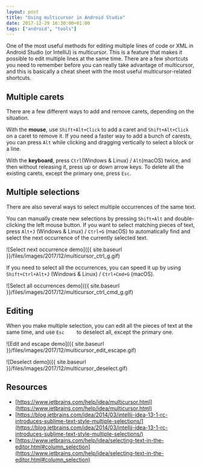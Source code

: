 ```yaml
---
layout: post
title: "Using multicursor in Android Studio"
date: 2017-12-29 16:30:00+01:00
tags: ["android", "tools"]
---
```


One of the most useful methods for editing multiple lines of code or XML in Android Studio (or IntelliJ) is multicursor. This is a feature that makes it possible to edit multiple lines at the same time. There are a few shortcuts you need to remember before you can really take advantage of multicursor, and this is basically a cheat sheet with the most useful multicursor-related shortcuts.

## Multiple carets

There are a few different ways to add and remove carets, depending on the situation.

With the **mouse**, use `Shift+Alt+Click` to add a caret and `Shift+Alt+Click` on a caret to remove it. If you need a faster way to add a bunch of carests, you can press `Alt` while clicking and dragging vertically to select a block or a line.

With the **keyboard**, press `Ctrl`(Windows & Linux) / `Alt`(macOS) twice, and then without releasing it, press up or down arrow keys. To delete all the existing carets, except the primary one, press `Esc`.

## Multiple selections

There are also several ways to select multiple occurrences of the same text.

You can manually create new selections by pressing `Shift+Alt` and double-clicking the left mouse button. If you want to select matching pieces of text, press `Alt+J` (Windows & Linux) / `Ctrl+G` (macOS) to automatically find and select the next occurrence of the currently selected text.

![Select next occurrence demo]({{ site.baseurl }}/files/images/2017/12/multicursor_ctrl_g.gif)

If you need to select all the occurrences, you can speed it up by using `Shift+Ctrl+Alt+J` (Windows & Linux) / `Ctrl+Cmd+G` (macOS).

![Select all occurrences demo]({{ site.baseurl }}/files/images/2017/12/multicursor_ctrl_cmd_g.gif)

## Editing

When you make multiple selection, you can edit all the pieces of text at the same time, and use `Esc	` to deselect all, except the primary one.

![Edit and escape demo]({{ site.baseurl }}/files/images/2017/12/multicursor_edit_escape.gif)

![Deselect demo]({{ site.baseurl }}/files/images/2017/12/multicursor_deselect.gif)

## Resources

* [https://www.jetbrains.com/help/idea/multicursor.html](https://www.jetbrains.com/help/idea/multicursor.html)
* [https://blog.jetbrains.com/idea/2014/03/intellij-idea-13-1-rc-introduces-sublime-text-style-multiple-selections/](https://blog.jetbrains.com/idea/2014/03/intellij-idea-13-1-rc-introduces-sublime-text-style-multiple-selections/)
* [https://www.jetbrains.com/help/idea/selecting-text-in-the-editor.html#column_selection](https://www.jetbrains.com/help/idea/selecting-text-in-the-editor.html#column_selection)
